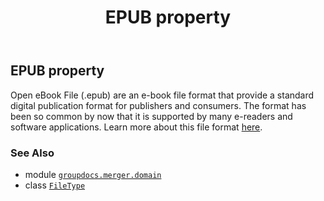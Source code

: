 ﻿---
title: EPUB property
second_title: GroupDocs.Merger for Python via .NET API References
description: 
type: docs
url: /python-net/groupdocs.merger.domain/filetype/epub/
is_root: false
weight: 210
---

## EPUB property


Open eBook File (.epub) are an e-book file format that provide a standard digital publication format for publishers and consumers. The format has been so common by now that it is supported by many e-readers and software applications.
Learn more about this file format [here](https://docs.fileformat.com/ebook/epub).

### See Also
* module [`groupdocs.merger.domain`](../../)
* class [`FileType`](/merger/python-net/groupdocs.merger.domain/filetype)
